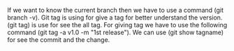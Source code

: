 If we want to know the current branch then we have to use a command (git branch -v).
Git tag is using for give a tag for better understand the version.
(git tag) is use for see the all tag.
For giving tag we have to use the following command (git tag -a v1.0 -m "1st release").
We can use (git show tagname) for see the commit and the change.
